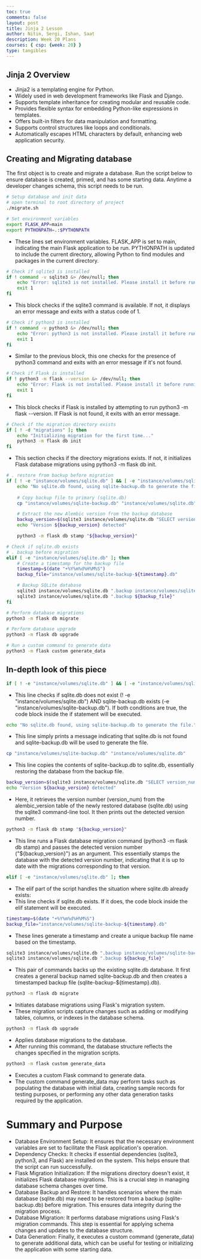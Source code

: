 ```yaml
---
toc: true
comments: false
layout: post
title: Jinja 2 Lesson
author: Nitin, Sergi, Ishan, Saat
description: Week 20 Plans
courses: { csp: {week: 20} }
type: tangibles
---
```


## Jinja 2 Overview
- Jinja2 is a templating engine for Python.
- Widely used in web development frameworks like Flask and Django.
- Supports template inheritance for creating modular and reusable code.
- Provides flexible syntax for embedding Python-like expressions in templates.
- Offers built-in filters for data manipulation and formatting.
- Supports control structures like loops and conditionals.
- Automatically escapes HTML characters by default, enhancing web application security.

## Creating and Migrating database
The first object is to create and migrate a database. Run the script below to ensure database is created, primed, and has some starting data. Anytime a developer changes schema, this script needs to be run.

```bash
# Setup database and init data
# open terminal to root directory of project
./migrate.sh
```  

```bash
# Set environment variables
export FLASK_APP=main
export PYTHONPATH=.:$PYTHONPATH
```

- These lines set environment variables. FLASK_APP is set to main, indicating the main Flask application to be run. PYTHONPATH is updated to include the current directory, allowing Python to find modules and packages in the current directory.

```bash
# Check if sqlite3 is installed
if ! command -v sqlite3 &> /dev/null; then
    echo "Error: sqlite3 is not installed. Please install it before running this script."
    exit 1
fi
```
- This block checks if the sqlite3 command is available. If not, it displays an error message and exits with a status code of 1.

```bash
# Check if python3 is installed
if ! command -v python3 &> /dev/null; then
    echo "Error: python3 is not installed. Please install it before running this script."
    exit 1
fi
```
- Similar to the previous block, this one checks for the presence of python3 command and exits with an error message if it's not found.

```bash
# Check if Flask is installed
if ! python3 -m flask --version &> /dev/null; then
    echo "Error: Flask is not installed. Please install it before running this script."
    exit 1
fi
```
- This block checks if Flask is installed by attempting to run python3 -m flask --version. If Flask is not found, it exits with an error message.

```bash
# Check if the migration directory exists
if [ ! -d "migrations" ]; then
    echo "Initializing migration for the first time..."
    python3 -m flask db init
fi
```
 - This section checks if the directory migrations exists. If not, it initializes Flask database migrations using python3 -m flask db init.

```bash
# . restore from backup before migration
if [ ! -e "instance/volumes/sqlite.db" ] && [ -e "instance/volumes/sqlite-backup.db" ]; then
    echo "No sqlite.db found, using sqlite-backup.db to generate the file."
    
    # Copy backup file to primary (sqlite.db)
    cp "instance/volumes/sqlite-backup.db" "instance/volumes/sqlite.db"

    # Extract the new Alembic version from the backup database
    backup_version=$(sqlite3 instance/volumes/sqlite.db "SELECT version_num FROM alembic_version;")
    echo "Version ${backup_version} detected"

    python3 -m flask db stamp "${backup_version}"

# Check if sqlite.db exists
# . backup before migration
elif [ -e "instance/volumes/sqlite.db" ]; then
    # Create a timestamp for the backup file
    timestamp=$(date "+%Y%m%d%H%M%S")
    backup_file="instance/volumes/sqlite-backup-${timestamp}.db"

    # Backup SQLite database
    sqlite3 instance/volumes/sqlite.db ".backup instance/volumes/sqlite-backup.db"
    sqlite3 instance/volumes/sqlite.db ".backup ${backup_file}"
fi

# Perform database migrations
python3 -m flask db migrate

# Perform database upgrade
python3 -m flask db upgrade

# Run a custom command to generate data
python3 -m flask custom generate_data
```
## In-depth look of this piece
```bash
if [ ! -e "instance/volumes/sqlite.db" ] && [ -e "instance/volumes/sqlite-backup.db" ]; then
```
- This line checks if sqlite.db does not exist (! -e "instance/volumes/sqlite.db") AND sqlite-backup.db exists (-e "instance/volumes/sqlite-backup.db"). If both conditions are true, the code block inside the if statement will be executed.

```bash
echo "No sqlite.db found, using sqlite-backup.db to generate the file."
```
- This line simply prints a message indicating that sqlite.db is not found and sqlite-backup.db will be used to generate the file.

```bash
cp "instance/volumes/sqlite-backup.db" "instance/volumes/sqlite.db"
```
- This line copies the contents of sqlite-backup.db to sqlite.db, essentially restoring the database from the backup file.

```bash
backup_version=$(sqlite3 instance/volumes/sqlite.db "SELECT version_num FROM alembic_version;")
echo "Version ${backup_version} detected"
```
- Here, it retrieves the version number (version_num) from the alembic_version table of the newly restored database (sqlite.db) using the sqlite3 command-line tool. It then prints out the detected version number.

```bash
python3 -m flask db stamp "${backup_version}"
```
- This line runs a Flask database migration command (python3 -m flask db stamp) and passes the detected version number ("${backup_version}") as an argument. This essentially stamps the database with the detected version number, indicating that it is up to date with the migrations corresponding to that version.

```bash
elif [ -e "instance/volumes/sqlite.db" ]; then
```
- The elif part of the script handles the situation where sqlite.db already exists:
- This line checks if sqlite.db exists. If it does, the code block inside the elif statement will be executed.

```bash
timestamp=$(date "+%Y%m%d%H%M%S")
backup_file="instance/volumes/sqlite-backup-${timestamp}.db"
```
- These lines generate a timestamp and create a unique backup file name based on the timestamp.

```bash
sqlite3 instance/volumes/sqlite.db ".backup instance/volumes/sqlite-backup.db"
sqlite3 instance/volumes/sqlite.db ".backup ${backup_file}"
```
- This pair of commands backs up the existing sqlite.db database. It first creates a general backup named sqlite-backup.db and then creates a timestamped backup file (sqlite-backup-${timestamp}.db).

```bash
python3 -m flask db migrate
```
- Initiates database migrations using Flask's migration system.
- These migration scripts capture changes such as adding or modifying tables, columns, or indexes in the database schema.

```bash
python3 -m flask db upgrade
```
- Applies database migrations to the database.
- After running this command, the database structure reflects the changes specified in the migration scripts.

```bash
python3 -m flask custom generate_data
```
- Executes a custom Flask command to generate data.
- The custom command generate_data may perform tasks such as populating the database with initial data, creating sample records for testing purposes, or performing any other data generation tasks required by the application.

# Summary and Purpose
- Database Environment Setup: It ensures that the necessary environment variables are set to facilitate the Flask application's operation.
- Dependency Checks: It checks if essential dependencies (sqlite3, python3, and Flask) are installed on the system. This helps ensure that the script can run successfully.
- Flask Migration Initialization: If the migrations directory doesn't exist, it initializes Flask database migrations. This is a crucial step in managing database schema changes over time.
- Database Backup and Restore: It handles scenarios where the main database (sqlite.db) may need to be restored from a backup (sqlite-backup.db) before migration. This ensures data integrity during the migration process.
- Database Migration: It performs database migrations using Flask's migration commands. This step is essential for applying schema changes and updates to the database structure.
- Data Generation: Finally, it executes a custom command (generate_data) to generate additional data, which can be useful for testing or initializing the application with some starting data.
